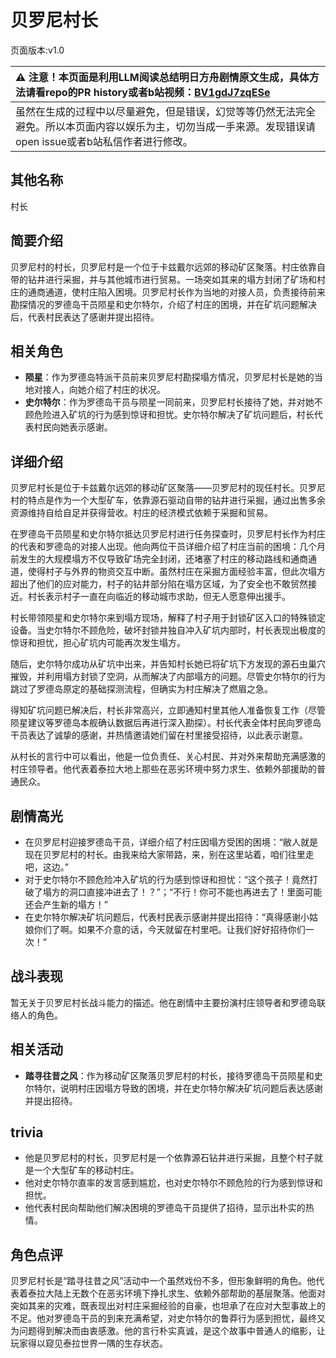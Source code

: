 # 贝罗尼村长
页面版本:v1.0
 

| :warning: 注意！本页面是利用LLM阅读总结明日方舟剧情原文生成，具体方法请看repo的PR history或者b站视频：[BV1gdJ7zqESe](https://www.bilibili.com/video/BV1gdJ7zqESe/)         |
|:----------------------------|
| 虽然在生成的过程中以尽量避免，但是错误，幻觉等等仍然无法完全避免。所以本页面内容以娱乐为主，切勿当成一手来源。发现错误请open issue或者b站私信作者进行修改。|



## 其他名称
村长
## 简要介绍
贝罗尼村的村长，贝罗尼村是一个位于卡兹戴尔远郊的移动矿区聚落。村庄依靠自带的钻井进行采掘，并与其他城市进行贸易。一场突如其来的塌方封闭了矿场和村庄的通商通道，使村庄陷入困境。贝罗尼村长作为当地的对接人员，负责接待前来勘探情况的罗德岛干员陨星和史尔特尔，介绍了村庄的困境，并在矿坑问题解决后，代表村民表达了感谢并提出招待。
## 相关角色
-   **陨星**：作为罗德岛特派干员前来贝罗尼村勘探塌方情况，贝罗尼村长是她的当地对接人，向她介绍了村庄的状况。
-   **史尔特尔**：作为罗德岛干员与陨星一同前来，贝罗尼村长接待了她，并对她不顾危险进入矿坑的行为感到惊讶和担忧。史尔特尔解决了矿坑问题后，村长代表村民向她表示感谢。
## 详细介绍
贝罗尼村长是位于卡兹戴尔远郊的移动矿区聚落——贝罗尼村的现任村长。贝罗尼村的特点是作为一个大型矿车，依靠源石驱动自带的钻井进行采掘，通过出售多余资源维持自给自足并获得营收。村庄的经济模式依赖于采掘和贸易。

在罗德岛干员陨星和史尔特尔抵达贝罗尼村进行任务探查时，贝罗尼村长作为村庄的代表和罗德岛的对接人出现。他向两位干员详细介绍了村庄当前的困境：几个月前发生的大规模塌方不仅导致矿场完全封闭，还堵塞了村庄的移动路线和通商通道，使得村子与外界的物资交互中断。虽然村庄在采掘方面经验丰富，但此次塌方超出了他们的应对能力，村子的钻井部分陷在塌方区域，为了安全也不敢贸然接近。村长表示村子一直在向临近的移动城市求助，但无人愿意伸出援手。

村长带领陨星和史尔特尔来到塌方现场，解释了村子用于封锁矿区入口的特殊锁定设备。当史尔特尔不顾危险，破坏封锁并独自冲入矿坑内部时，村长表现出极度的惊讶和担忧，担心矿坑内可能再次发生塌方。

随后，史尔特尔成功从矿坑中出来，并告知村长她已将矿坑下方发现的源石虫巢穴摧毁，并利用塌方封锁了空洞，从而解决了内部塌方的问题。尽管史尔特尔的行为跳过了罗德岛原定的基础探测流程，但确实为村庄解决了燃眉之急。

得知矿坑问题已解决后，村长非常高兴，立即通知村里其他人准备恢复工作（尽管陨星建议等罗德岛本舰确认数据后再进行深入勘探）。村长代表全体村民向罗德岛干员表达了诚挚的感谢，并热情邀请她们留在村里接受招待，以此表示谢意。

从村长的言行中可以看出，他是一位负责任、关心村民、并对外来帮助充满感激的村庄领导者。他代表着泰拉大地上那些在恶劣环境中努力求生、依赖外部援助的普通民众。
## 剧情高光
- 在贝罗尼村迎接罗德岛干员，详细介绍了村庄因塌方受困的困境：“敝人就是现在贝罗尼村的村长。由我来给大家带路，来，别在这里站着，咱们往里走吧，这边。”
- 对于史尔特尔不顾危险冲入矿坑的行为感到惊讶和担忧：“这个孩子！竟然打破了塌方的洞口直接冲进去了！？”；“不行！你可不能也再进去了！里面可能还会产生新的塌方！”
- 在史尔特尔解决矿坑问题后，代表村民表示感谢并提出招待：“真得感谢小姑娘你们了啊。如果不介意的话，今天就留在村里吧。让我们好好招待你们一次！”
## 战斗表现
暂无关于贝罗尼村长战斗能力的描述。他在剧情中主要扮演村庄领导者和罗德岛联络人的角色。
## 相关活动
-   **踏寻往昔之风**：作为移动矿区聚落贝罗尼村的村长，接待罗德岛干员陨星和史尔特尔，说明村庄因塌方导致的困境，并在史尔特尔解决矿坑问题后表达感谢并提出招待。
## trivia
- 他是贝罗尼村的村长，贝罗尼村是一个依靠源石钻井进行采掘，且整个村子就是一个大型矿车的移动村庄。
- 他对史尔特尔直率的发言感到尴尬，也对史尔特尔不顾危险的行为感到惊讶和担忧。
- 他代表村民向帮助他们解决困境的罗德岛干员提供了招待，显示出朴实的热情。
## 角色点评
贝罗尼村长是“踏寻往昔之风”活动中一个虽然戏份不多，但形象鲜明的角色。他代表着泰拉大陆上无数个在恶劣环境下挣扎求生、依赖外部帮助的基层聚落。他面对突如其来的灾难，既表现出对村庄采掘经验的自豪，也坦承了在应对大型事故上的不足。他对罗德岛干员的到来充满希望，对史尔特尔的鲁莽行为感到担忧，最终又为问题得到解决而由衷感激。他的言行朴实真诚，是这个故事中普通人的缩影，让玩家得以窥见泰拉世界一隅的生存状态。